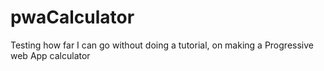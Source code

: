 # pwaCalculator

Testing how far I can go without doing a tutorial, on making a Progressive web App calculator
